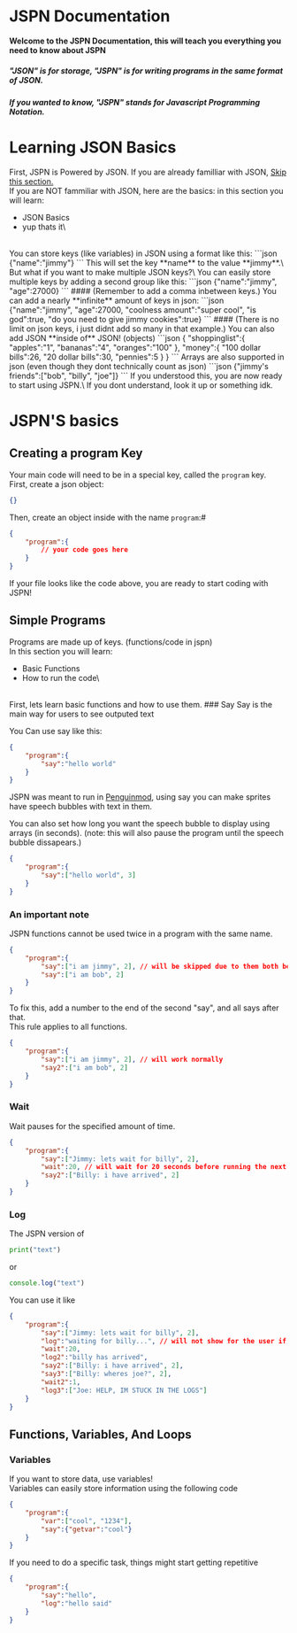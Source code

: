 # JSPN Documentation
**Welcome to the JSPN Documentation, this will teach you everything you need to know about JSPN**
##### "JSON" is for storage, "JSPN" is for writing programs in the same format of JSON.
##### If you wanted to know, "JSPN" stands for Javascript Programming Notation.

# Learning JSON Basics
First, JSPN is Powered by JSON.
If you are already familliar with JSON, [Skip this section.](#jspns-basics)\
If you are NOT fammiliar with JSON, here are the basics:
in this section you will learn:
- JSON Basics
- yup thats it\
<br>
You can store keys (like variables) in JSON using a format like this:
```json
{"name":"jimmy"}
```
This will set the key **name** to the value **jimmy**.\
But what if you want to make multiple JSON keys?\
You can easily store multiple keys by adding a second group like this:
```json
{"name":"jimmy", "age":27000}
```
#### (Remember to add a comma inbetween keys.)
You can add a nearly **infinite** amount of keys in json:
```json
{"name":"jimmy", "age":27000, "coolness amount":"super cool", "is god":true, "do you need to give jimmy cookies":true}
```
#### (There is no limit on json keys, i just didnt add so many in that example.)
You can also add JSON **inside of** JSON! (objects)
```json
{
    "shoppinglist":{
        "apples":"1",
        "bananas":"4",
        "oranges":"100"
    },
    "money":{
        "100 dollar bills":26,
        "20 dollar bills":30,
        "pennies":5
    }
}
```
Arrays are also supported in json (even though they dont technically count as json)
```json
    {"jimmy's friends":["bob", "billy", "joe"]}
```
If you understood this, you are now ready to start using JSPN.\
If you dont understand, look it up or something idk.

# JSPN'S basics
## Creating a program Key
Your main code will need to be in a special key, called the ```program``` key.\
First, create a json object:
```json
{}
```
Then, create an object inside with the name ```program```:#
```json
{
    "program":{
        // your code goes here
    }
}
```
If your file looks like the code above, you are ready to start coding with JSPN!
## Simple Programs
Programs are made up of keys. (functions/code in jspn)\
In this section you will learn:
- Basic Functions
- How to run the code\
<br>
First, lets learn basic functions and how to use them.
### Say
Say is the main way for users to see outputed text

You Can use say like this:
```json
{
    "program":{
        "say":"hello world"
    }
}
```
JSPN was meant to run in [Penguinmod](https://penguinmod.com), using say you can make sprites have speech bubbles with text in them.

You can also set how long you want the speech bubble to display using arrays (in seconds). (note: this will also pause the program until the speech bubble dissapears.)
```json
{
    "program":{
        "say":["hello world", 3]
    }
}
```
### An important note
JSPN functions cannot be used twice in a program with the same name.
```json
{
    "program":{
        "say":["i am jimmy", 2], // will be skipped due to them both being the same key 
        "say":["i am bob", 2]
    }
}
```
To fix this, add a number to the end of the second "say", and all says after that.\
This rule applies to all functions.
```json
{
    "program":{
        "say":["i am jimmy", 2], // will work normally
        "say2":["i am bob", 2]
    }
}
```
### Wait
Wait pauses for the specified amount of time.
```json
{
    "program":{
        "say":["Jimmy: lets wait for billy", 2],
        "wait":20, // will wait for 20 seconds before running the next line
        "say2":["Billy: i have arrived", 2]
    }
}
```
### Log
The JSPN version of
```python
print("text")
```
or
```js
console.log("text")
```
You can use it like
```json
{
    "program":{
        "say":["Jimmy: lets wait for billy", 2],
        "log":"waiting for billy...", // will not show for the user if the list JSPN logs is hidden
        "wait":20,
        "log2":"billy has arrived",
        "say2":["Billy: i have arrived", 2],
        "say3":["Billy: wheres joe?", 2],
        "wait2":1,
        "log3":["Joe: HELP, IM STUCK IN THE LOGS"]
    }
}
```
## Functions, Variables, And Loops
### Variables
If you want to store data, use variables!\
Variables can easily store information using the following code
```json
{
    "program":{
        "var":["cool", "1234"],
        "say":{"getvar":"cool"}
    }
}
```




If you need to do a specific task, things might start getting repetitive
```json
{
    "program":{
        "say":"hello",
        "log":"hello said"
    }
}
```